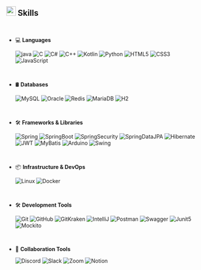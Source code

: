 <!--


<div align="center">
	
![header](https://capsule-render.vercel.app/api?type=waving&color=gradient&height=250&section=header&text=Lee_hyeongseok&fontSize=90)

</div>

-->

	
## <img src="https://media2.giphy.com/media/QssGEmpkyEOhBCb7e1/giphy.gif?cid=ecf05e47a0n3gi1bfqntqmob8g9aid1oyj2wr3ds3mg700bl&rid=giphy.gif" width ="25"><b> Skills</b>
<br>

<p align="center">

- 💻 **Languages**
    
    ![java](https://img.shields.io/badge/Java-ED8B00?style=for-the-badge&&logoColor=white)
    ![C](https://img.shields.io/badge/C%20-%232370ED.svg?style=for-the-badge&logo=c&logoColor=white)
    ![C#](https://img.shields.io/badge/C%23-239120?style=for-the-badge&logo=c-sharp&logoColor=white)
    ![C++](https://img.shields.io/badge/C++%20-%2300599C.svg?style=for-the-badge&logo=c%2B%2B&logoColor=white)
    ![Kotlin](https://img.shields.io/badge/Kotlin-0095D5?&style=for-the-badge&logo=kotlin&logoColor=white)
    ![Python](https://img.shields.io/badge/Python%20-%2314354C.svg?style=for-the-badge&logo=python&logoColor=white)
    ![HTML5](https://img.shields.io/badge/HTML5%20-%23E34F26.svg?style=for-the-badge&logo=html5&logoColor=white)
    ![CSS3](https://img.shields.io/badge/CSS%20-%231572B6.svg?style=for-the-badge&logo=css3&logoColor=white)
    ![JavaScript](https://img.shields.io/badge/JavaScript-F7DF1E?&style=for-the-badge&logo=JavaScript&logoColor=white)
  
<br>   
    
- 🛢️ **Databases**

    ![MySQL](https://img.shields.io/badge/MySQL-4479A1?style=for-the-badge&logo=mysql&logoColor=white)
    ![Oracle](https://img.shields.io/badge/Oracle-F80000?style=for-the-badge&logo=Oracle&logoColor=white)
    ![Redis](https://img.shields.io/badge/Redis-FF4438?style=for-the-badge&logo=Redis&logoColor=white)
    ![MariaDB](https://img.shields.io/badge/MariaDB-003545?style=for-the-badge&logo=MariaDB&logoColor=white)
    ![H2](https://img.shields.io/badge/H2-0B5CFF?style=for-the-badge&logo=H2&logoColor=white)

<br>

- 🛠️ **Frameworks & Libraries**

  ![Spring](https://img.shields.io/badge/Spring-6DB33F?style=for-the-badge&logo=spring&logoColor=white)
  ![SpringBoot](https://img.shields.io/badge/SpringBoot-6DB33F?style=for-the-badge&logo=SpringBoot&logoColor=white)
  ![SpringSecurity](https://img.shields.io/badge/Spring_Security-6DB33F?style=for-the-badge&logo=Spring-Security&logoColor=white)
  ![SpringDataJPA](https://img.shields.io/badge/SpringDataJPA-6DB33F?&style=for-the-badge&logo=spring&logoColor=white)
  ![Hibernate](https://img.shields.io/badge/Hibernate-59666C?style=for-the-badge&&logo=Hibernate&logoColor=white)
  ![JWT](https://img.shields.io/badge/JWT-ED8B00?style=for-the-badge&logoColor=white)
  ![MyBatis](https://img.shields.io/badge/MyBatis-ED8B00?&style=for-the-badge&logoColor=white)
  ![Arduino](https://img.shields.io/badge/Arduino-00878F?&style=for-the-badge&logo=Arduino&logoColor=white)
  ![Swing](https://img.shields.io/badge/Swing-ED8B00?&style=for-the-badge&logo=Swing&logoColor=white)
  
<br>

- 📦 **Infrastructure & DevOps**

  ![Linux](https://img.shields.io/badge/Linux-FCC624?&style=for-the-badge&logo=Linux&logoColor=white)
  ![Docker](https://img.shields.io/badge/docker-%230db7ed.svg?style=for-the-badge&logo=docker&logoColor=white)

  <br>

- 🛠️ **Development Tools**

    ![Git](https://img.shields.io/badge/Git-F05032?&style=for-the-badge&logo=Git&logoColor=white)
    ![GitHub](https://img.shields.io/badge/github-181717.svg?style=for-the-badge&logo=github&logoColor=white)
    ![GitKraken](https://img.shields.io/badge/GitKraken-179287?&style=for-the-badge&logo=GitKraken&logoColor=white)
    ![IntelliJ](https://img.shields.io/badge/IntelliJ_IDEA-000000.svg?style=for-the-badge&logo=intellij-idea&logoColor=white)
    ![Postman](https://img.shields.io/badge/Postman-FF6C37?&style=for-the-badge&logo=Postman&logoColor=white)
    ![Swagger](https://img.shields.io/badge/Swagger-85EA2D?&style=for-the-badge&logo=Swagger&logoColor=white)
    ![Junit5](https://img.shields.io/badge/Junit5-25A162?&style=for-the-badge&logo=Junit5&logoColor=white)
    ![Mockito](https://img.shields.io/badge/Mockito-ED8B00?&style=for-the-badge&logo=Mockito&logoColor=white)

  <br>
  
- 🤝 **Collaboration Tools**

    ![Discord](https://img.shields.io/badge/Discord-5865F2?&style=for-the-badge&logo=Discord&logoColor=white)
    ![Slack](https://img.shields.io/badge/Slack-4A154B?&style=for-the-badge&logo=Slack&logoColor=white)
    ![Zoom](https://img.shields.io/badge/Zoom-0B5CFF?&style=for-the-badge&logo=Zoom&logoColor=white)
    ![Notion](https://img.shields.io/badge/Notion-000000?&style=for-the-badge&logo=Notion&logoColor=white)
  
</p>

<!--

<br>
<img src="https://user-images.githubusercontent.com/73097560/115834477-dbab4500-a447-11eb-908a-139a6edaec5c.gif">

<br>
<br>
<br>

<div align='center'>

-->

<!-- 참고 -->
<!-- https://hulrud.tistory.com/3 -->
